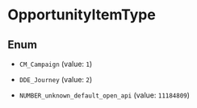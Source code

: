 

# OpportunityItemType

## Enum


* `CM_Campaign` (value: `1`)

* `DDE_Journey` (value: `2`)

* `NUMBER_unknown_default_open_api` (value: `11184809`)



